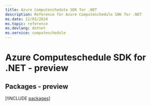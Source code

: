 ```yaml
---
title: Azure Computeschedule SDK for .NET
description: Reference for Azure Computeschedule SDK for .NET
ms.date: 12/03/2024
ms.topic: reference
ms.devlang: dotnet
ms.service: computeschedule
---
```

# Azure Computeschedule SDK for .NET - preview
## Packages - preview
[!INCLUDE [packages](computeschedule-index.md)]
